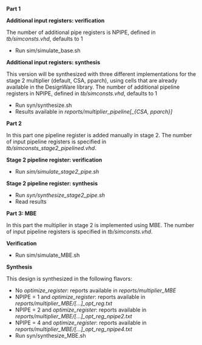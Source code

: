 **Part 1**

**Additional input registers: verification**

The number of additional pipe registers is NPIPE, defined in *tb/simconsts.vhd*, defaults to 1
- Run sim/simulate_base.sh

**Additional input registers: synthesis**

This version will be synthesized with three different implementations for the stage 2 multiplier (default, CSA, pparch), using cells that are already available in the DesignWare library.
The number of additional pipeline registers in NPIPE, defined in *tb/simconsts.vhd*, defaults to 1
- Run syn/synthesize.sh
- Results available in *reports/multiplier_pipeline[_{CSA, pparch}]*


**Part 2**

In this part one pipeline register is added manually in stage 2. The number of input pipeline registers is specified in *tb/simconsts_stage2_pipelined.vhd*.

**Stage 2 pipeline register: verification**

- Run *sim/simulate_stage2_pipe.sh*

**Stage 2 pipeline register: synthesis**

- Run *syn/synthesize_stage2_pipe.sh*
- Read results

**Part 3: MBE**

In this part the multiplier in stage 2 is implemented using MBE. The number of input pipeline registers is specified in *tb/simconsts.vhd*.

**Verification**

- Run sim/simulate_MBE.sh

**Synthesis**

This design is synthesized in the following flavors:
- No *optimize_register*: reports available in *reports/multiplier_MBE*
- NPIPE = 1 and *optimize_register*: reports available in *reports/multiplier_MBE/[...]_opt_reg.txt*
- NPIPE = 2 and *optimize_register*: reports available in *reports/multiplier_MBE/[...]_opt_reg_npipe2.txt*
- NPIPE = 4 and *optimize_register*: reports available in *reports/multiplier_MBE/[...]_opt_reg_npipe4.txt*
- Run syn/synthesize_MBE.sh

